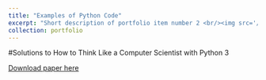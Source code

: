```yaml
---
title: "Examples of Python Code"
excerpt: "Short description of portfolio item number 2 <br/><img src='/images/500x300.png'>"
collection: portfolio
---
```


#Solutions to How to Think Like a Computer Scientist with Python 3

[Download paper here](https://gzhelev2020.github.io/files/ch.14.pdf)
